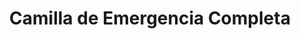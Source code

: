 ---
title: "Camilla de Emergencia Completa"
description: "Camilla con Arnés, Inmovilizador, Soporte y Señal"
line: "Línea de primeros auxilios"
main:
  id: 201
  content: |
    Presentamos nuestra **Camilla de Emergencia Completa** – la solución integral para el traslado seguro de pacientes. Este equipo esencial de nuestra **Línea de Primeros Auxilios** incluye una camilla robusta, arnés de sujeción, inmovilizador de cuello, soporte estable y señal de advertencia para garantizar una atención y transporte seguros en cualquier situación de emergencia.

  imgCard: "@/images/products/b-01.avif"
  imgMain: "@/images/products/b-01.avif"
  imgAlt: "Camilla de emergencia completa con accesorios"
tabs:
  - id: "tabs-with-card-item-1"
    dataTab: "#tabs-with-card-1"
    title: "Descripción"
  - id: "tabs-with-card-item-2"
    dataTab: "#tabs-with-card-2"
    title: "Especificaciones"
  - id: "tabs-with-card-item-3"
    dataTab: "#tabs-with-card-3"
    title: "Beneficios y Usos"
longDescription:
  title: "Traslado Seguro y Eficaz en Situaciones Críticas"
  subTitle: |
    La Camilla de Emergencia Completa de nuestra Línea de Primeros Auxilios está diseñada para ofrecer la máxima seguridad y comodidad durante el traslado de personas lesionadas. Su conjunto de accesorios asegura la inmovilización adecuada y la visibilidad necesaria en momentos críticos, siendo indispensable para equipos de rescate, brigadas de emergencia y centros de atención médica.
  btnTitle: "Consulta precios y disponibilidad"
  btnURL: "#"
descriptionList:
  - title: "Seguridad Integral"
    subTitle: "Incluye arnés de sujeción para evitar movimientos bruscos y asegurar al paciente durante el transporte."
  - title: "Inmovilización Cervical"
    subTitle: "Incorpora un inmovilizador de cuello para proteger la columna vertebral en casos de травма."
  - title: "Soporte Estable"
    subTitle: "Cuenta con un soporte que facilita la elevación y el transporte por múltiples personas."
  - title: "Señalización Clara"
    subTitle: "Incluye una señal reflectante o distintiva para alertar sobre el traslado del paciente."
specificationsLeft:
  - title: "Material de la Camilla"
    subTitle: "Fabricada en [Especificar Material, ej., aluminio ligero y resistente]."
  - title: "Dimensiones (Largo x Ancho x Alto)"
    subTitle: "[Especificar Dimensiones en cm o metros]."
  - title: "Peso Máximo Soportado"
    subTitle: "[Especificar Peso en kg]."
  - title: "Características Adicionales"
    subTitle: "[Especificar si es plegable, impermeable, etc.]."
tableData:
  - feature: ["Especificación", "Valor"]
    description:
      - ["Tipo de Camilla", "De emergencia con accesorios"]
      - ["Material", "[Especificar Material]"]
      - ["Peso (kg)", "[Especificar Peso]"]
      - ["Peso Máximo (kg)", "[Especificar Peso Máximo]"]
      - ["Accesorios Incluidos", "Arnés, Inmovilizador de Cuello, Soporte, Señal"]
blueprints:
  first: "@/images/products/b-01.avif"
  second: "@/images/products/b-01.avif" 
---